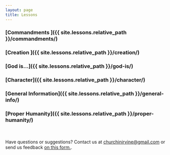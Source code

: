 ```yaml
---
layout: page
title: Lessons
---
```

### [Commandments ]({{ site.lessons.relative_path }}/commandments/)
### [Creation ]({{ site.lessons.relative_path }}/creation/)
### [God is...]({{ site.lessons.relative_path }}/god-is/)
### [Character]({{ site.lessons.relative_path }}/character/)
### [General Information]({{ site.lessons.relative_path }}/general-info/)
### [Proper Humanity]({{ site.lessons.relative_path }}/proper-humanity/)

<br /><br />
Have questions or suggestions? Contact us at [churchinirvine@gmail.com](mailto:churchinirvine@gmail.com) or send us feedback [on this form.](http://churchinirvine.org/Feedback.aspx).
